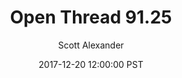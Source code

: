 ---
layout: podcast
title: "Open Thread 91.25"
author: Scott Alexander
description: https://slatestarcodex.com/2017/12/20/open-thread-91-25/
date: 2017-12-20 12:00:00 PST
length: 76901
duration: 19
guid: open-thread-91-25
---
